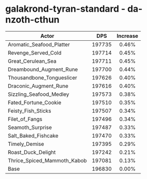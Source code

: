 # galakrond-tyran-standard - da-nzoth-cthun
| Actor | DPS | Increase |
|---|:---:|:---:|
|Aromatic_Seafood_Platter|197735|0.46%|
|Revenge_Served_Cold|197714|0.45%|
|Great_Cerulean_Sea|197711|0.45%|
|Dreambound_Augment_Rune|197700|0.44%|
|Thousandbone_Tongueslicer|197626|0.40%|
|Draconic_Augment_Rune|197616|0.40%|
|Sizzling_Seafood_Medley|197573|0.38%|
|Fated_Fortune_Cookie|197510|0.35%|
|Feisty_Fish_Sticks|197507|0.34%|
|Filet_of_Fangs|197496|0.34%|
|Seamoth_Surprise|197487|0.33%|
|Salt_Baked_Fishcake|197470|0.33%|
|Timely_Demise|197395|0.29%|
|Roast_Duck_Delight|197242|0.21%|
|Thrice_Spiced_Mammoth_Kabob|197081|0.13%|
|Base|196830|0.00%|
